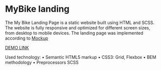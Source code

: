 # MyBike landing
The My Bike Landing Page is a static website built using HTML and SCSS. The website is fully responsive and optimized for different screen sizes, from desktop to mobile devices. The landing page was implemented according to [Mockup](https://www.figma.com/file/NZQAIydtHo5QkINyGLHNcq/BIKE-New-Version?node-id=41317%3A148&mode=dev)

[DEMO LINK](https://ruslan-yarosh.github.io/my-bike_landing/)

Used technology:
•	Semantic HTML5 markup
•	CSS3: Grid, Flexbox
•	BEM methodology
•	Preprocessors SCSS
